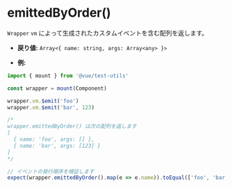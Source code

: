 # emittedByOrder()

`Wrapper` `vm` によって生成されたカスタムイベントを含む配列を返します。

- **戻り値:** `Array<{ name: string, args: Array<any> }>`

- **例:**

```js
import { mount } from '@vue/test-utils'

const wrapper = mount(Component)

wrapper.vm.$emit('foo')
wrapper.vm.$emit('bar', 123)

/*
wrapper.emittedByOrder() は次の配列を返します
[
  { name: 'foo', args: [] },
  { name: 'bar', args: [123] }
]
*/

// イベントの発行順序を検証します
expect(wrapper.emittedByOrder().map(e => e.name)).toEqual(['foo', 'bar'])
```
